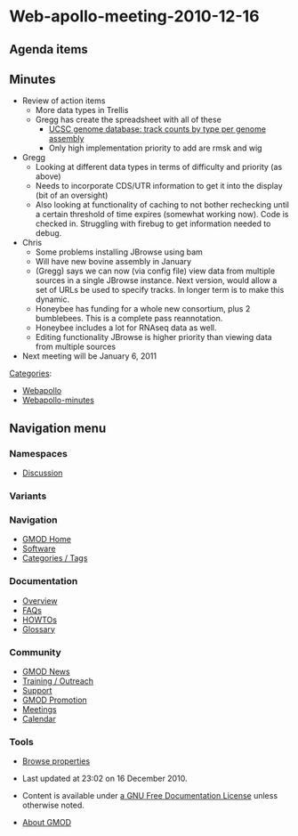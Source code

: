 



<span id="top"></span>




# <span dir="auto">Web-apollo-meeting-2010-12-16</span>









## <span id="Agenda_items" class="mw-headline">Agenda items</span>

## <span id="Minutes" class="mw-headline">Minutes</span>

- Review of action items
  - More data types in Trellis
  - Gregg has create the spreadsheet with all of these
    - <a
      href="https://spreadsheets.google.com/ccc?key=0Ag9y46wZI6EVdGFYa0V6WXhQaXRDMmhoQm9GRVBVMEE&amp;hl=en&amp;authkey=CJn73pAB"
      class="external text" rel="nofollow">UCSC genome database: track counts
      by type per genome assembly</a>
    - Only high implementation priority to add are rmsk and wig
- Gregg
  - Looking at different data types in terms of difficulty and priority
    (as above)
  - Needs to incorporate CDS/UTR information to get it into the display
    (bit of an oversight)
  - Also looking at functionality of caching to not bother rechecking
    until a certain threshold of time expires (somewhat working now).
    Code is checked in. Struggling with firebug to get information
    needed to debug.
- Chris
  - Some problems installing JBrowse using bam
  - Will have new bovine assembly in January
  - (Gregg) says we can now (via config file) view data from multiple
    sources in a single JBrowse instance. Next version, would allow a
    set of URLs be used to specify tracks. In longer term is to make
    this dynamic.
  - Honeybee has funding for a whole new consortium, plus 2 bumblebees.
    This is a complete pass reannotation.
  - Honeybee includes a lot for RNAseq data as well.
  - Editing functionality JBrowse is higher priority than viewing data
    from multiple sources
- Next meeting will be January 6, 2011




[Categories](Special%3ACategories "Special%3ACategories"):

- [Webapollo](Category%3AWebapollo "Category%3AWebapollo")
- [Webapollo-minutes](Category%3AWebapollo-minutes "Category%3AWebapollo-minutes")






## Navigation menu



### Namespaces


- <span id="ca-talk"><a
  href="http://gmod.org/mediawiki/index.php?title=Talk:Web-apollo-meeting-2010-12-16&amp;action=edit&amp;redlink=1"
  accesskey="t"
  title="Discussion about the content page [t]">Discussion</a></span>


### 

### Variants[](#)








<a href="Main_Page"
style="background-image: url(../images/GMOD-cogs.png);"
title="Visit the main page"></a>


### Navigation



- <span id="n-GMOD-Home">[GMOD Home](Main_Page)</span>
- <span id="n-Software">[Software](GMOD_Components)</span>
- <span id="n-Categories-.2F-Tags">[Categories /
  Tags](Categories)</span>




### Documentation



- <span id="n-Overview">[Overview](Overview)</span>
- <span id="n-FAQs">[FAQs](Category%3AFAQ)</span>
- <span id="n-HOWTOs">[HOWTOs](Category%3AHOWTO)</span>
- <span id="n-Glossary">[Glossary](Glossary)</span>




### Community



- <span id="n-GMOD-News">[GMOD News](GMOD_News)</span>
- <span id="n-Training-.2F-Outreach">[Training /
  Outreach](Training_and_Outreach)</span>
- <span id="n-Support">[Support](Support)</span>
- <span id="n-GMOD-Promotion">[GMOD Promotion](GMOD_Promotion)</span>
- <span id="n-Meetings">[Meetings](Meetings)</span>
- <span id="n-Calendar">[Calendar](Calendar)</span>




### Tools

- <span id="t-smwbrowselink"><a href="Special%3ABrowse/Web-2Dapollo-2Dmeeting-2D2010-2D12-2D16"
  rel="smw-browse">Browse properties</a></span>



- <span id="footer-info-lastmod">Last updated at 23:02 on 16 December
  2010.</span>
<!-- - <span id="footer-info-viewcount">12,206 page views.</span> -->
- <span id="footer-info-copyright">Content is available under
  <a href="http://www.gnu.org/licenses/fdl-1.3.html" class="external"
  rel="nofollow">a GNU Free Documentation License</a> unless otherwise
  noted.</span>

<!-- -->

- <span id="footer-places-about">[About
  GMOD](GMOD%3AAbout "GMOD%3AAbout")</span>

<!-- -->




